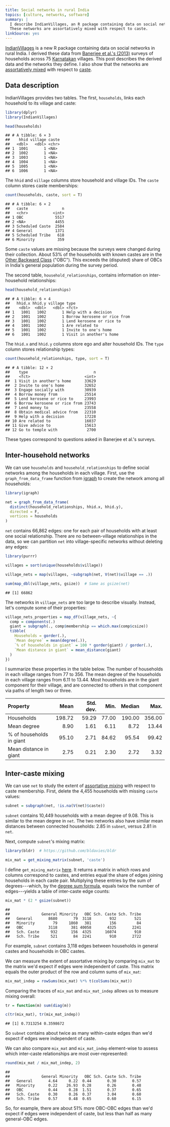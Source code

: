 ```yaml
---
title: Social networks in rural India
topics: [culture, networks, software]
summary: |
  I describe IndianVillages, an R package containing data on social networks in rural India.
  These networks are assortatively mixed with respect to caste.
linkSource: yes
---
```


[IndianVillages](https://github.com/bldavies/IndianVillages) is a new R package containing data on social networks in rural India.
I derived these data from [Banerjee et al.'s (2013)](https://doi.org/10.1126/science.1236498) surveys of households across 75 [Karnatakan](https://en.wikipedia.org/wiki/Karnataka) villages.
This post describes the derived data and the networks they define.
I also show that the networks are [assortatively mixed](/blog/assortative-mixing/) with respect to [caste](https://en.wikipedia.org/wiki/Caste_system_in_India).

## Data description

IndianVillages provides two tables.
The first, `households`, links each household to its village and caste:

```r
library(dplyr)
library(IndianVillages)

head(households)
```

```
## # A tibble: 6 × 3
##    hhid village caste
##   <dbl>   <dbl> <chr>
## 1  1001       1 <NA> 
## 2  1002       1 <NA> 
## 3  1003       1 <NA> 
## 4  1004       1 <NA> 
## 5  1005       1 <NA> 
## 6  1006       1 <NA>
```

The `hhid` and `village` columns store household and village IDs.
The `caste` column stores caste memberships:

```r
count(households, caste, sort = T)
```

```
## # A tibble: 6 × 2
##   caste               n
##   <chr>           <int>
## 1 OBC              5517
## 2 <NA>             4455
## 3 Scheduled Caste  2584
## 4 General          1371
## 5 Scheduled Tribe   618
## 6 Minority          359
```

Some `caste` values are missing because the surveys were changed during their collection.
About 53% of the households with known castes are in the [Other Backward Class](https://en.wikipedia.org/wiki/Other_Backward_Class) ("OBC").
This exceeds the (disputed) share of OBCs in India's general population during the survey period.

The second table, `household_relationships`, contains information on inter-household relationships:

```r
head(household_relationships)
```

```
## # A tibble: 6 × 4
##   hhid.x hhid.y village type                        
##    <dbl>  <dbl>   <dbl> <fct>                       
## 1   1001   1002       1 Help with a decision        
## 2   1001   1002       1 Borrow kerosene or rice from
## 3   1001   1002       1 Lend kerosene or rice to    
## 4   1001   1002       1 Are related to              
## 5   1001   1002       1 Invite to one's home        
## 6   1001   1002       1 Visit in another's home
```

The `hhid.x` and `hhid.y` columns store ego and alter household IDs.
The `type` column stores relationship types:

```r
count(household_relationships, type, sort = T)
```

```
## # A tibble: 12 × 2
##    type                             n
##    <fct>                        <int>
##  1 Visit in another's home      33629
##  2 Invite to one's home         32652
##  3 Engage socially with         30939
##  4 Borrow money from            25514
##  5 Lend kerosene or rice to     23993
##  6 Borrow kerosene or rice from 23743
##  7 Lend money to                23558
##  8 Obtain medical advice from   22310
##  9 Help with a decision         17228
## 10 Are related to               16037
## 11 Give advice to               15613
## 12 Go to temple with             2700
```

These types correspond to questions asked in Banerjee et al.'s surveys.

## Inter-household networks

We can use `households` and `household_relationships` to define social networks among the households in each village.
First, use the `graph_from_data_frame` function from [igraph](https://igraph.org/) to create the network among all households:

```r
library(igraph)

net = graph_from_data_frame(
  distinct(household_relationships, hhid.x, hhid.y),
  directed = F,
  vertices = households
)
```

`net` contains 66,862 edges: one for each pair of households with at least one social relationship.
There are no between-village relationships in the data, so we can partition `net` into village-specific networks without deleting any edges:

```r
library(purrr)

villages = sort(unique(households$village))

village_nets = map(villages, ~subgraph(net, V(net)$village == .))

sum(map_dbl(village_nets, gsize))  # Same as gsize(net)
```

```
## [1] 66862
```

The networks in `village_nets` are too large to describe visually.
Instead, let's compute some of their properties:

```r
village_nets_properties = map_df(village_nets, ~{
  comp = components(.)
  giant = subgraph(., comp$membership == which.max(comp$csize))
  tibble(
    Households = gorder(.),
    `Mean degree` = mean(degree(.)),
    `% of households in giant` = 100 * gorder(giant) / gorder(.),
    `Mean distance in giant` = mean_distance(giant)
  )
})
```

I summarize these properties in the table below.
The number of households in each village ranges from 77 to 356.
The mean degree of the households in each village ranges from 6.11 to 13.44.
Most households are in the giant component for their village, and are connected to others in that component via paths of length two or three.

|Property                 |   Mean| Std. dev.|  Min.| Median|   Max.|
|:------------------------|------:|---------:|-----:|------:|------:|
|Households               | 198.72|     59.29| 77.00| 190.00| 356.00|
|Mean degree              |   8.90|      1.61|  6.11|   8.72|  13.44|
|% of households in giant |  95.10|      2.71| 84.62|  95.54|  99.42|
|Mean distance in giant   |   2.75|      0.21|  2.30|   2.72|   3.32|

## Inter-caste mixing

We can use `net` to study the extent of [assortative mixing](/blog/assortative-mixing/) with respect to caste membership.
First, delete the 4,455 households with missing `caste` values:

```r
subnet = subgraph(net, !is.na(V(net)$caste))
```

`subnet` contains 10,449 households with a mean degree of 9.08.
This is similar to the mean degree in `net`.
The two networks also have similar mean distances between connected households: 2.85 in `subnet`, versus 2.81 in `net`.

Next, compute `subnet`'s mixing matrix:

```r
library(bldr)  # https://github.com/bldavies/bldr

mix_mat = get_mixing_matrix(subnet, 'caste')
```

I define `get_mixing_matrix` [here](https://github.com/bldavies/bldr/blob/master/R/get_mixing_matrix.R).
It returns a matrix in which rows and columns correspond to castes, and entries equal the share of edges joining households in each caste pair.
Multiplying these entries by the sum of degrees---which, by the [degree sum formula](https://en.wikipedia.org/wiki/Handshaking_lemma), equals twice the number of edges---yields a table of inter-caste edge counts:

```r
mix_mat * (2 * gsize(subnet))
```

```
##             
##              General Minority   OBC Sch. Caste Sch. Tribe
##   General       8680       79  3118        932        521
##   Minority        79     1860   381        156         84
##   OBC           3118      381 40058       4325       2241
##   Sch. Caste     932      156  4325      16074        910
##   Sch. Tribe     521       84  2241        910       2722
```

For example, `subnet` contains 3,118 edges between households in general castes and households in OBC castes.

We can measure the extent of assortative mixing by comparing `mix_mat` to the matrix we'd expect if edges were independent of caste.
This matrix equals the outer product of the row and column sums of `mix_mat`:

```r
mix_mat_indep = rowSums(mix_mat) %*% t(colSums(mix_mat))
```

Comparing the traces of `mix_mat` and `mix_mat_indep` allows us to measure mixing overall:

```r
tr = function(m) sum(diag(m))

c(tr(mix_mat), tr(mix_mat_indep))
```

```
## [1] 0.7313254 0.3598672
```

So `subnet` contains about twice as many within-caste edges than we'd expect if edges were independent of caste.

We can also compare `mix_mat` and `mix_mat_indep` element-wise to assess which inter-caste relationships are most over-represented:

```r
round(mix_mat / mix_mat_indep, 2)
```

```
##             
##              General Minority   OBC Sch. Caste Sch. Tribe
##   General       4.64     0.22  0.44       0.30       0.57
##   Minority      0.22    26.93  0.28       0.26       0.48
##   OBC           0.44     0.28  1.51       0.37       0.65
##   Sch. Caste    0.30     0.26  0.37       3.04       0.60
##   Sch. Tribe    0.57     0.48  0.65       0.60       6.15
```

So, for example, there are about 51% more OBC-OBC edges than we'd expect if edges were independent of caste, but less than half as many general-OBC edges.


